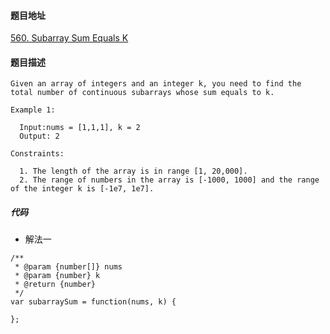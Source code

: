 #### 题目地址
[560. Subarray Sum Equals K](https://leetcode.com/problems/subarray-sum-equals-k/)
#### 题目描述
```
Given an array of integers and an integer k, you need to find the total number of continuous subarrays whose sum equals to k.

Example 1:

  Input:nums = [1,1,1], k = 2
  Output: 2

Constraints:

  1. The length of the array is in range [1, 20,000].
  2. The range of numbers in the array is [-1000, 1000] and the range of the integer k is [-1e7, 1e7].
```

##### 代码

- 解法一
```
/**
 * @param {number[]} nums
 * @param {number} k
 * @return {number}
 */
var subarraySum = function(nums, k) {
    
};
```
